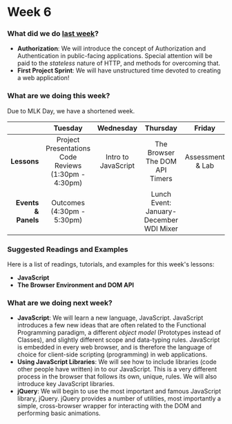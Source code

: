 # Week 6

### What did we do [last week](/w05/README.md)?

- **Authorization**: We will introduce the concept of Authorization and Authentication in public-facing applications. Special attention will be paid to the *stateless* nature of HTTP, and methods for overcoming that.
- **First Project Sprint**: We will have unstructured time devoted to creating a web application!

### What are we doing this week?

Due to MLK Day, we have a shortened week.

|    | Tuesday | Wednesday | Thursday | Friday |
|---:|:-------:|:---------:|:--------:|:------:|
| **Lessons** | Project Presentations<br>Code Reviews (1:30pm - 4:30pm) | Intro to JavaScript | The Browser<br>The DOM API<br>Timers | Assessment & Lab |
| **Events &amp; Panels** | Outcomes<br>(4:30pm - 5:30pm) | | Lunch Event: January-December WDI Mixer | |

### Suggested Readings and Examples

Here is a list of readings, tutorials, and examples for this week's lessons:

- **JavaScript**
- **The Browser Environment and DOM API**

### What are we doing next week?

- **JavaScript**: We will learn a new language, JavaScript. JavaScript introduces a few new ideas that are often related to the Functional Programming paradigm, a different *object model* (Prototypes instead of Classes), and slightly different scope and data-typing rules. JavaScript is embedded in every web browser, and is therefore the language of choice for client-side scripting (programming) in web applications.
- **Using JavaScript Libraries**: We will see how to include libraries (code
  other people have written) in to our JavaScript. This is a very different
  process in the browser that follows its own, unique, rules. We will also
  introduce key JavaScript libraries.
- **jQuery**: We will begin to use the most important and famous JavaScript
  library, jQuery. jQuery provides a number of utilities, most importantly
  a simple, cross-browser wrapper for interacting with the DOM and performing
  basic animations.
